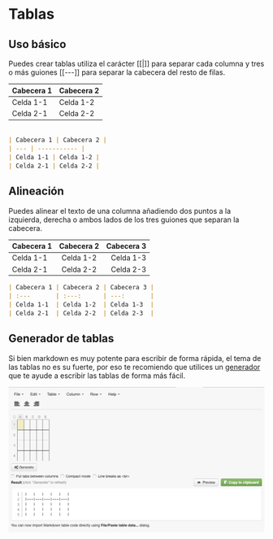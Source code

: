 # Tablas

## Uso básico

Puedes crear tablas utiliza el carácter [[|]] para separar cada columna y tres o más guiones [[---]] para separar la cabecera del resto de filas.

| Cabecera 1 | Cabecera 2 |
| --- | ----------- |
| Celda 1-1 | Celda 1-2 |
| Celda 2-1 | Celda 2-2 |

```markdown

| Cabecera 1 | Cabecera 2 |
| --- | ----------- |
| Celda 1-1 | Celda 1-2 |
| Celda 2-1 | Celda 2-2 |

```


## Alineación

Puedes alinear el texto de una columna añadiendo dos puntos a la izquierda, derecha o ambos lados de los tres guiones que separan la cabecera.

| Cabecera 1 | Cabecera 2 | Cabecera 3 |
| :---       | :---:      | ---:       |
| Celda 1-1  | Celda 1-2  | Celda 1-3  |
| Celda 2-1  | Celda 2-2  | Celda 2-3  |

```markdown
| Cabecera 1 | Cabecera 2 | Cabecera 3 |
| :---       | :---:      | ---:       |
| Celda 1-1  | Celda 1-2  | Celda 1-3  |
| Celda 2-1  | Celda 2-2  | Celda 2-3  |

```

## Generador de tablas

Si bien markdown es muy potente para escribir de forma rápida, el tema de las tablas no es su fuerte, por eso te recomiendo que utilices un [generador](https://www.tablesgenerator.com/markdown_tables) que te ayude a escribir las tablas de forma más fácil.

[![Generador Markdown](/img/markdownTableGenerator.png)](https://www.tablesgenerator.com/markdown_tables)
